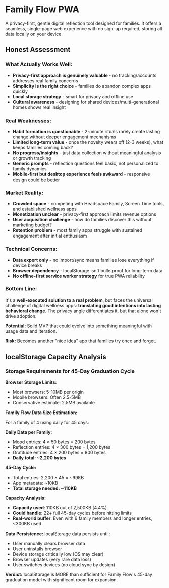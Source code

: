 # Family Flow PWA

A privacy-first, gentle digital reflection tool designed for families. It offers a seamless, single-page web experience with no sign-up required, storing all data locally on your device.

## Honest Assessment

### What Actually Works Well:
- **Privacy-first approach is genuinely valuable** - no tracking/accounts addresses real family concerns
- **Simplicity is the right choice** - families do abandon complex apps quickly
- **Local storage strategy** - smart for privacy and offline use
- **Cultural awareness** - designing for shared devices/multi-generational homes shows real insight

### Real Weaknesses:
- **Habit formation is questionable** - 2-minute rituals rarely create lasting change without deeper engagement mechanisms
- **Limited long-term value** - once the novelty wears off (2-3 weeks), what keeps families coming back?
- **No progress/insights** - just data collection without meaningful analysis or growth tracking
- **Generic prompts** - reflection questions feel basic, not personalized to family dynamics
- **Mobile-first but desktop experience feels awkward** - responsive design could be better

### Market Reality:
- **Crowded space** - competing with Headspace Family, Screen Time tools, and established wellness apps
- **Monetization unclear** - privacy-first approach limits revenue options
- **User acquisition challenge** - how do families discover this without marketing budget?
- **Retention problem** - most family apps struggle with sustained engagement after initial enthusiasm

### Technical Concerns:
- **Data export only** - no import/sync means families lose everything if device breaks
- **Browser dependency** - localStorage isn't bulletproof for long-term data
- **No offline-first service worker strategy** for true PWA reliability

### Bottom Line:
It's a **well-executed solution to a real problem**, but faces the universal challenge of digital wellness apps: **translating good intentions into lasting behavioral change**. The privacy angle differentiates it, but that alone won't drive adoption.

**Potential:** Solid MVP that could evolve into something meaningful with usage data and iteration.

**Risk:** Becomes another "nice idea" app that families try once and forget.

## localStorage Capacity Analysis

### Storage Requirements for 45-Day Graduation Cycle

**Browser Storage Limits:**
- Most browsers: 5-10MB per origin
- Mobile browsers: Often 2.5-5MB  
- Conservative estimate: 2.5MB available

**Family Flow Data Size Estimation:**

For a family of 4 using daily for 45 days:

**Daily Data per Family:**
- Mood entries: 4 × 50 bytes = 200 bytes
- Reflection entries: 4 × 300 bytes = 1,200 bytes  
- Gratitude entries: 4 × 200 bytes = 800 bytes
- **Daily total: ~2,200 bytes**

**45-Day Cycle:**
- Total entries: 2,200 × 45 = ~99KB
- App metadata: ~10KB
- **Total storage needed: ~110KB**

**Capacity Analysis:**
- **Capacity used**: 110KB out of 2,500KB (4.4%)
- **Could handle**: 22+ full 45-day cycles before hitting limits
- **Real-world buffer**: Even with 6 family members and longer entries, <300KB used

**Data Persistence:**
localStorage data persists until:
- User manually clears browser data
- User uninstalls browser
- Device storage critically low (OS may clear)
- Browser updates (very rare data loss)
- User switches devices (no cloud sync by design)

**Verdict:** localStorage is MORE than sufficient for Family Flow's 45-day graduation model with significant room for expansion.
